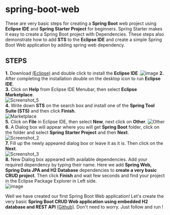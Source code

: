 # spring-boot-web
These are very basic steps for creating a **Spring Boot** web project using **Eclipse IDE** and **Spring Starter Project** for beginners. Spring Starter makes it easy to create a Spring Boot project with Dependencies.  These steps also demonstrate how to add **STS** to the **Eclipse IDE** and create a simple Spring Boot Web application by adding spring web dependency. <br/>

## STEPS
**1.** Download [(Eclipse)](https://www.eclipse.org/downloads/) and double click to install the **Eclipse IDE** .![image](https://user-images.githubusercontent.com/27615818/126045310-9a0fbd07-cc9d-4d9c-a508-0f84307cd5b9.png)
**2.** After completing the installation double on the desktop icon to run **Eclipse IDE**. <br/>
**3.** Click on **Help** from Eclipse IDE Menubar, then select **Eclipse Marketplace**. <br/>
![Screenshot_5](https://user-images.githubusercontent.com/27615818/124958610-28142300-e03c-11eb-9ab0-718cf3c9767f.png) <br/>
**4.** Write down **STS** on the search box and install one of the **Spring Tool Suite (STS)** and then click **Finish**.<br/> ![Marketplace](https://user-images.githubusercontent.com/27615818/124958175-ac19db00-e03b-11eb-8a78-60ccb44c9f28.png) <br/>
**5.** Click on **File** in Eclipse IDE, then select **New**, next click on **Other**. ![Other](https://user-images.githubusercontent.com/27615818/124958813-64478380-e03c-11eb-94ba-51971f307916.png)<br/>
**6.**  A Dialog box will appear where you will get **Spring Boot** folder, click on the folder and select **Spring Starter Project** and then **Next**. <br/>   ![Screenshot_2](https://user-images.githubusercontent.com/27615818/124960359-0fa50800-e03e-11eb-917b-6920616423e5.png) <br/>
**7.** Fill up the newly appeared dialog box or leave it as it is. Then click on the **Next**. <br/> ![Screenshot_3](https://user-images.githubusercontent.com/27615818/124958926-850fd900-e03c-11eb-9070-8aa3c1658397.png) <br/>
**8.** New Dialog box appeared with available dependencies. Add your required dependency by typing their name. Here we add **Spring Web, Spring Data JPA and H2 Database** dependencies to **create a very basic CRUD project**. Then click **Finish** and wait few seconds and find your project in the Eclipse Package Explorer in Left side. <br/> ![image](https://user-images.githubusercontent.com/27615818/126045493-02f63477-4203-4ada-884b-21cd1c2df3ac.png) <br/>


 Well we have created our first Spring Boot Web application! Let's create the very basic **Spring Boot CRUD Web application using embedded H2 database and REST API** [(Github)](https://github.com/rafsan-jany/spring-boot-rest-api-h2-database). Don't need to worry. Just follow and run !
 
 

 

